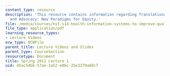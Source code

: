 ```yaml
---
content_type: resource
description: 'This resource contains information regarding Translational Research
  and Advocacy: New Paradigms for Equity.'
file: /media/courses/hst-s14-health-information-systems-to-improve-quality-of-care-in-resource-poor-settings-spring-2012/45ac54bb57ae3a52e0bc25e3279a60c7_MITHST_S14S12_lec01_1101.pdf
file_type: application/pdf
learning_resource_types:
- Lecture Videos
ocw_type: OCWFile
parent_title: Lecture Videos and Slides
parent_type: CourseSection
resourcetype: Document
title: Spring 2011 Lecture 1
uid: 45ac54bb-57ae-3a52-e0bc-25e3279a60c7
---
```

